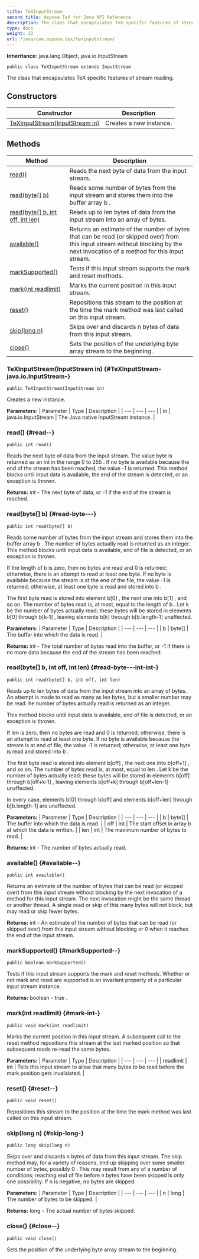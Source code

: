```yaml
---
title: TeXInputStream
second_title: Aspose.TeX for Java API Reference
description: The class that encapsulates TeX specific features of stream reading.
type: docs
weight: 32
url: /java/com.aspose.tex/texinputstream/
---
```

**Inheritance:**
java.lang.Object, java.io.InputStream
```
public class TeXInputStream extends InputStream
```

The class that encapsulates TeX specific features of stream reading.
## Constructors

| Constructor | Description |
| --- | --- |
| [TeXInputStream(InputStream in)](#TeXInputStream-java.io.InputStream-) | Creates a new instance. |
## Methods

| Method | Description |
| --- | --- |
| [read()](#read--) | Reads the next byte of data from the input stream. |
| [read(byte[] b)](#read-byte---) | Reads some number of bytes from the input stream and stores them into the buffer array  b . |
| [read(byte[] b, int off, int len)](#read-byte---int-int-) | Reads up to  len  bytes of data from the input stream into an array of bytes. |
| [available()](#available--) | Returns an estimate of the number of bytes that can be read (or skipped over) from this input stream without blocking by the next invocation of a method for this input stream. |
| [markSupported()](#markSupported--) | Tests if this input stream supports the mark and reset methods. |
| [mark(int readlimit)](#mark-int-) | Marks the current position in this input stream. |
| [reset()](#reset--) | Repositions this stream to the position at the time the  mark  method was last called on this input stream. |
| [skip(long n)](#skip-long-) | Skips over and discards  n  bytes of data from this input stream. |
| [close()](#close--) | Sets the position of the underlying byte array stream to the beginning. |
### TeXInputStream(InputStream in) {#TeXInputStream-java.io.InputStream-}
```
public TeXInputStream(InputStream in)
```


Creates a new instance.

**Parameters:**
| Parameter | Type | Description |
| --- | --- | --- |
| in | java.io.InputStream | The Java native  InputStream  instance. |

### read() {#read--}
```
public int read()
```


Reads the next byte of data from the input stream. The value byte is returned as an  int  in the range  0  to  255 . If no byte is available because the end of the stream has been reached, the value  -1  is returned. This method blocks until input data is available, the end of the stream is detected, or an exception is thrown.

**Returns:**
int - The next byte of data, or  -1  if the end of the stream is reached.
### read(byte[] b) {#read-byte---}
```
public int read(byte[] b)
```


Reads some number of bytes from the input stream and stores them into the buffer array  b . The number of bytes actually read is returned as an integer. This method blocks until input data is available, end of file is detected, or an exception is thrown.

If the length of  b  is zero, then no bytes are read and  0  is returned; otherwise, there is an attempt to read at least one byte. If no byte is available because the stream is at the end of the file, the value  -1  is returned; otherwise, at least one byte is read and stored into  b .

The first byte read is stored into element  b[0] , the next one into  b[1] , and so on. The number of bytes read is, at most, equal to the length of  b . Let  k  be the number of bytes actually read; these bytes will be stored in elements  b[0]  through  b[k-1] , leaving elements  b[k]  through  b[b.length-1]  unaffected.

**Parameters:**
| Parameter | Type | Description |
| --- | --- | --- |
| b | byte[] | The buffer into which the data is read. |

**Returns:**
int - The total number of bytes read into the buffer, or  -1  if there is no more data because the end of the stream has been reached.
### read(byte[] b, int off, int len) {#read-byte---int-int-}
```
public int read(byte[] b, int off, int len)
```


Reads up to  len  bytes of data from the input stream into an array of bytes. An attempt is made to read as many as  len  bytes, but a smaller number may be read. he number of bytes actually read is returned as an integer.

This method blocks until input data is available, end of file is detected, or an exception is thrown.

If  len  is zero, then no bytes are read and  0  is returned; otherwise, there is an attempt to read at least one byte. If no byte is available because the stream is at end of file, the value  -1  is returned; otherwise, at least one byte is read and stored into  b .

The first byte read is stored into element  b[off] , the next one into  b[off+1] , and so on. The number of bytes read is, at most, equal to  len . Let  k  be the number of bytes actually read; these bytes will be stored in elements  b[off]  through  b[off+k-1] , leaving elements  b[off+k]  through  b[off+len-1]  unaffected.

In every case, elements  b[0]  through  b[off]  and elements  b[off+len]  through  b[b.length-1]  are unaffected.

**Parameters:**
| Parameter | Type | Description |
| --- | --- | --- |
| b | byte[] | The buffer into which the data is read. |
| off | int | The start offset in array b at which the data is written. |
| len | int | The maximum number of bytes to read. |

**Returns:**
int - The number of bytes actually read.
### available() {#available--}
```
public int available()
```


Returns an estimate of the number of bytes that can be read (or skipped over) from this input stream without blocking by the next invocation of a method for this input stream. The next invocation might be the same thread or another thread. A single read or skip of this many bytes will not block, but may read or skip fewer bytes.

**Returns:**
int - An estimate of the number of bytes that can be read (or skipped over) from this input stream without blocking or  0  when it reaches the end of the input stream.
### markSupported() {#markSupported--}
```
public boolean markSupported()
```


Tests if this input stream supports the mark and reset methods. Whether or not  mark  and  reset  are supported is an invariant property of a particular input stream instance.

**Returns:**
boolean -  true .
### mark(int readlimit) {#mark-int-}
```
public void mark(int readlimit)
```


Marks the current position in this input stream. A subsequent call to the  reset  method repositions this stream at the last marked position so that subsequent reads re-read the same bytes.

**Parameters:**
| Parameter | Type | Description |
| --- | --- | --- |
| readlimit | int | Tells this input stream to allow that many bytes to be read before the mark position gets invalidated. |

### reset() {#reset--}
```
public void reset()
```


Repositions this stream to the position at the time the  mark  method was last called on this input stream.

### skip(long n) {#skip-long-}
```
public long skip(long n)
```


Skips over and discards  n  bytes of data from this input stream. The  skip  method may, for a variety of reasons, end up skipping over some smaller number of bytes, possibly  0 . This may result from any of a number of conditions; reaching end of file before  n  bytes have been skipped is only one possibility. If  n  is negative, no bytes are skipped.

**Parameters:**
| Parameter | Type | Description |
| --- | --- | --- |
| n | long | The number of bytes to be skipped. |

**Returns:**
long - The actual number of bytes skipped.
### close() {#close--}
```
public void close()
```


Sets the position of the underlying byte array stream to the beginning.


